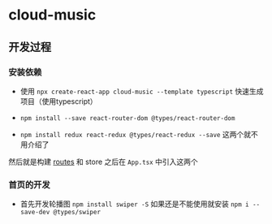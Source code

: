 # cloud-music

## 开发过程

### 安装依赖
- 使用 `npx create-react-app cloud-music --template typescript` 快速生成项目（使用typescript）

- `npm install --save react-router-dom @types/react-router-dom`
- `npm install redux react-redux @types/react-redux --save`
这两个就不用介绍了

然后就是构建 [routes](https://github.com/ZiKng-Coding/cloud-music-ts/blob/master/src/routes/index.tsx) 和 store
之后在 `App.tsx` 中引入这两个

### 首页的开发

- 首先开发轮播图 `npm install swiper -S`
如果还是不能使用就安装 `npm i --save-dev @types/swiper`